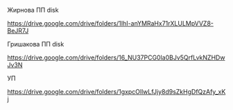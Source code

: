 Жирнова ПП disk

https://drive.google.com/drive/folders/1IhI-anYMRaHx71rXLULMpVVZ8-BeJR7J 


Гришакова ПП disk

https://drive.google.com/drive/folders/16_NU37PCG0la0BJv5QrfLvkNZHDwJv3N

УП

https://drive.google.com/drive/folders/1gxpcOllwLfJjy8d9sZkHgDfQzAfy_xKj
